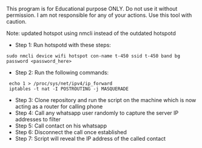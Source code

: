 This program is for Educational purpose ONLY. Do not use it without permission. I am not responsible for any of your actions. Use this tool with caution.

Note: updated hotspot using nmcli instead of the outdated hotspotd

- Step 1: Run hotspotd with these steps:
```
sudo nmcli device wifi hotspot con-name t-450 ssid t-450 band bg password <password_here>
```

- Step 2: Run the following commands:
```
 echo 1 > /proc/sys/net/ipv4/ip_forward
 iptables -t nat -I POSTROUTING -j MASQUERADE
```

- Step 3: Clone repository and run the script on the machine which is now acting as a router for calling phone
- Step 4: Call any whatsapp user randomly to capture the server IP addresses to filter
- Step 5: Call contact on his whatsapp
- Step 6: Disconnect the call once established
- Step 7: Script will reveal the IP address of the called contact
